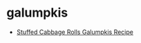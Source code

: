 # galumpkis

 * [Stuffed Cabbage Rolls Galumpkis Recipe](../index/s/stuffed-cabbage-rolls-galumpkis-recipe.json)
